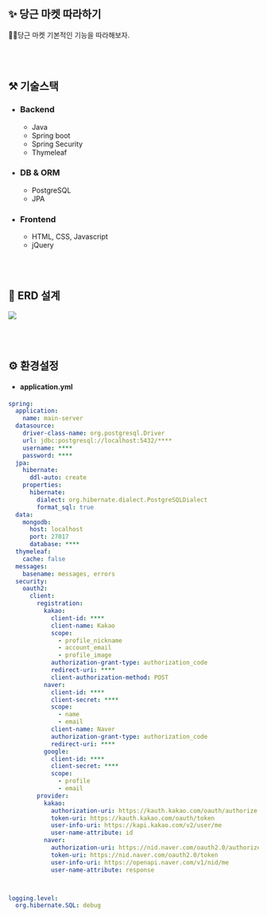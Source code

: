 ## ✨ 당근 마켓 따라하기
🤷‍♂️당근 마켓 기본적인 기능을 따라해보자.

<br><br>

## ⚒ 기술스택
* ### Backend
  * Java
  * Spring boot
  * Spring Security
  * Thymeleaf

* ### DB & ORM
  * PostgreSQL
  * JPA

* ### Frontend
  * HTML, CSS, Javascript
  * jQuery

<br><br>

## 💾 ERD 설계

<img src="https://user-images.githubusercontent.com/50009692/202901096-4e61f658-4bd0-43f8-abcc-6801c3d58c69.png">

<br><br>


## ⚙ 환경설정

* #### application.yml
```application.yml
spring:
  application:
    name: main-server
  datasource:
    driver-class-name: org.postgresql.Driver
    url: jdbc:postgresql://localhost:5432/****
    username: ****
    password: ****
  jpa:
    hibernate:
      ddl-auto: create
    properties:
      hibernate:
        dialect: org.hibernate.dialect.PostgreSQLDialect
        format_sql: true
  data:
    mongodb:
      host: localhost
      port: 27017
      database: ****
  thymeleaf:
    cache: false
  messages:
    basename: messages, errors
  security:
    oauth2:
      client:
        registration:
          kakao:
            client-id: ****
            client-name: Kakao
            scope:
              - profile_nickname
              - account_email
              - profile_image
            authorization-grant-type: authorization_code
            redirect-uri: ****
            client-authorization-method: POST
          naver:
            client-id: ****
            client-secret: ****
            scope:
              - name
              - email
            client-name: Naver
            authorization-grant-type: authorization_code
            redirect-uri: ****
          google:
            client-id: ****
            client-secret: ****
            scope:
              - profile
              - email
        provider:
          kakao:
            authorization-uri: https://kauth.kakao.com/oauth/authorize
            token-uri: https://kauth.kakao.com/oauth/token
            user-info-uri: https://kapi.kakao.com/v2/user/me
            user-name-attribute: id
          naver:
            authorization-uri: https://nid.naver.com/oauth2.0/authorize
            token-uri: https://nid.naver.com/oauth2.0/token
            user-info-uri: https://openapi.naver.com/v1/nid/me
            user-name-attribute: response



logging.level:
  org.hibernate.SQL: debug


```







